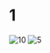 # 1
![10](https://user-images.githubusercontent.com/77482238/119041350-0d132400-b9a6-11eb-81de-ec0b2cac6e11.jpg)
![5](https://user-images.githubusercontent.com/77482238/119041353-0dabba80-b9a6-11eb-9521-1cc31d687a58.jpg)
